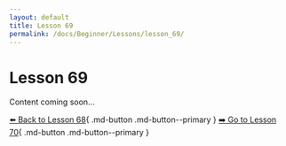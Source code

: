 ```yaml
---
layout: default
title: Lesson 69
permalink: /docs/Beginner/Lessons/lesson_69/
---
```


# Lesson 69

Content coming soon...

[⬅️ Back to Lesson 68](lesson_68.md){ .md-button .md-button--primary }  [➡️ Go to Lesson 70](lesson_70.md){ .md-button .md-button--primary }
